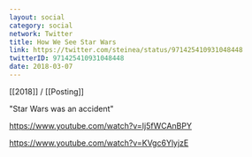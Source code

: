 ```yaml
---
layout: social
category: social
network: Twitter
title: How We See Star Wars
link: https://twitter.com/steinea/status/971425410931048448
twitterID: 971425410931048448
date: 2018-03-07
---
```


[[2018]] / [[Posting]]

"Star Wars was an accident"

<https://www.youtube.com/watch?v=Ij5fWCAnBPY>

<https://www.youtube.com/watch?v=KVgc6YlyjzE>

